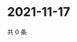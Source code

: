 # 2021-11-17

共 0 条

<!-- BEGIN WEIBO -->
<!-- 最后更新时间 Wed Nov 17 2021 13:10:06 GMT+0800 (China Standard Time) -->

<!-- END WEIBO -->

